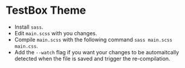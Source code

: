 # TestBox Theme

* Install `sass`.
* Edit `main.scss` with you changes.
* Compile `main.scss` with the following command `sass main.scss main.css`.
* Add the `--watch` flag if you want your changes to be automaitcally detected when the file is saved and trigger the re-compilation.